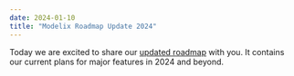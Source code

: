```yaml
---
date: 2024-01-10
title: "Modelix Roadmap Update 2024"
---
```


Today we are excited to share our [updated roadmap](https://docs.modelix.org/modelix/main/main/roadmap.html) with you.
It contains our current plans for major features in 2024 and beyond.